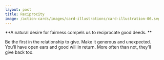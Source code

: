 ```yaml
---
layout: post
title: Reciprocity
image: /action-cards/images/card-illustrations/card-illustration-06.svg
---
```


**A natural desire for fairness compels us to reciprocate good deeds. **

Be the first in the relationship to give. Make it generous and unexpected. You’ll have open ears and good will in return. More often than not, they’ll give back too.
